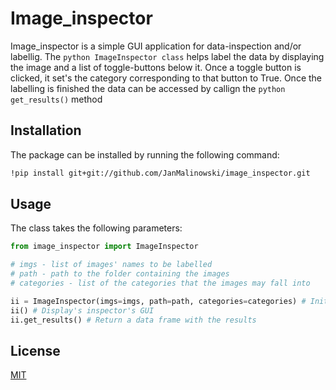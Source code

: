# Image_inspector

Image_inspector is a simple GUI application for data-inspection and/or labellig.
The ```python ImageInspector class``` helps label the data by displaying the image and a list of toggle-buttons below it. Once a toggle button is clicked, it set's the 
category corresponding to that button to True. Once the labelling is finished the data
can be accessed by callign the ```python get_results()``` method

## Installation

The package can be installed by running the following command: 
```bash
!pip install git+git://github.com/JanMalinowski/image_inspector.git
```

## Usage
The class takes the following parameters:

```python
from image_inspector import ImageInspector

# imgs - list of images' names to be labelled
# path - path to the folder containing the images
# categories - list of the categories that the images may fall into

ii = ImageInspector(imgs=imgs, path=path, categories=categories) # Initializes ImageInspector class
ii() # Display's inspector's GUI
ii.get_results() # Return a data frame with the results
```

## License
[MIT](https://choosealicense.com/licenses/mit/)